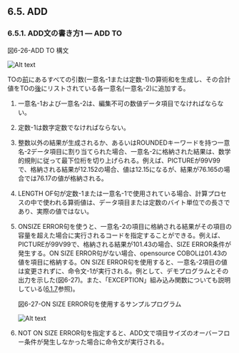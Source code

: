 ## 6.5. ADD

### 6.5.1. ADD文の書き方1 ― ADD TO

図6-26-ADD TO 構文

![Alt text](Image/6-26.png)

TOの<u>前</u>にあるすべての引数(一意名-1または定数-1)の算術和を生成し、その合計値をTOの<u>後</u>にリストされている各一意名(一意名-2)に追加する。

1. 一意名-1および一意名-2は、編集不可の数値データ項目でなければならない。

2. 定数-1は数字定数でなければならない。

3. 整数以外の結果が生成されるか、あるいはROUNDEDキーワードを持つ一意名-2データ項目に割り当てられた場合、一意名-2に格納された結果は、数学的規則に従って最下位桁を切り上げられる。例えば、PICTUREが99V99で、格納される結果が12.152の場合、値は12.15になるが、結果が76.165の場合では76.17の値が格納される。

4. LENGTH OF句が定数-1または一意名-1で使用されている場合、計算プロセスの中で使われる算術値は、データ項目または定数のバイト単位での長さであり、実際の値ではない。

5. ONSIZE ERROR句を使うと、一意名-2の項目に格納される結果がその項目の容量を超えた場合に実行されるコードを指定することができる。例えば、PICTUREが99V99で、格納される結果が101.43の場合、SIZE ERROR条件が発生する。ON SIZE ERROR句がない場合、opensource COBOLは01.43の値を項目に格納する。ON SIZE ERROR句を使用すると、一意名-2項目の値は変更されずに、命令文-1が実行される。例として、デモプログラムとその出力を示した(図6-27)。また、「EXCEPTION」組み込み関数についても説明している([6.1.7](6-1-7.md)参照)。

    図6-27-ON SIZE ERROR句を使用するサンプルプログラム

    ![Alt text](Image/6-27.png)

6. NOT ON SIZE ERROR句を指定すると、ADD文で項目サイズのオーバーフロー条件が発生しなかった場合に命令文が実行される。

